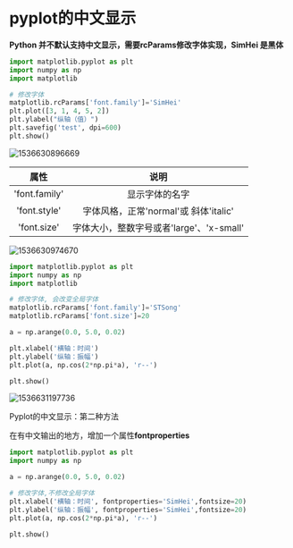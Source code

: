 # pyplot的中文显示



**Python 并不默认支持中文显示，需要rcParams修改字体实现，SimHei 是黑体**

```python
import matplotlib.pyplot as plt
import numpy as np 
import matplotlib

# 修改字体
matplotlib.rcParams['font.family']='SimHei'
plt.plot([3, 1, 4, 5, 2])
plt.ylabel("纵轴（值）")
plt.savefig('test', dpi=600)
plt.show()

```

![1536630896669](C:\Users\DR2016~1\AppData\Local\Temp\1536630896669.png)



|     属性      |                   说明                   |
| :-----------: | :--------------------------------------: |
| 'font.family' |              显示字体的名字              |
| 'font.style'  |  字体风格，正常'normal'或 斜体'italic'   |
|  'font.size'  | 字体大小，整数字号或者'large'、'x-small' |





![1536630974670](C:\Users\DR2016~1\AppData\Local\Temp\1536630974670.png)



```python
import matplotlib.pyplot as plt
import numpy as np 
import matplotlib

# 修改字体, 会改变全局字体
matplotlib.rcParams['font.family']='STSong'
matplotlib.rcParams['font.size']=20

a = np.arange(0.0, 5.0, 0.02)

plt.xlabel('横轴：时间')
plt.ylabel('纵轴：振幅')
plt.plot(a, np.cos(2*np.pi*a), 'r--')

plt.show()
```



![1536631197736](C:\Users\DR2016~1\AppData\Local\Temp\1536631197736.png)





Pyplot的中文显示：第二种方法

在有中文输出的地方，增加一个属性**fontproperties**

```python
import matplotlib.pyplot as plt
import numpy as np 

a = np.arange(0.0, 5.0, 0.02)

# 修改字体,不修改全局字体
plt.xlabel('横轴：时间', fontproperties='SimHei',fontsize=20)
plt.ylabel('纵轴：振幅', fontproperties='SimHei',fontsize=20)
plt.plot(a, np.cos(2*np.pi*a), 'r--')

plt.show()
```

